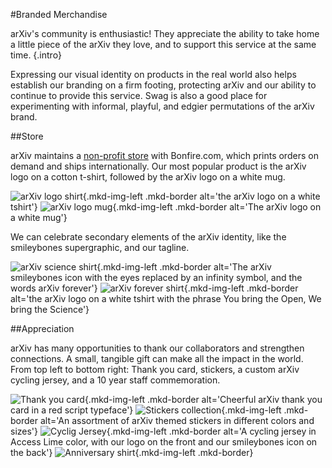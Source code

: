 #Branded Merchandise

arXiv's community is enthusiastic! They appreciate the ability to take home a little piece of the arXiv they love, and to support this service at the same time.
{.intro}

Expressing our visual identity on products in the real world also helps establish our branding on a firm footing, protecting arXiv and our ability to continue to provide this service. Swag is also a good place for experimenting with informal, playful, and edgier permutations of the arXiv brand.

##Store

arXiv maintains a [non-profit store](https://www.bonfire.com/store/arxiv-official/) with Bonfire.com, which prints orders on demand and ships internationally. Our most popular product is the arXiv logo on a cotton t-shirt, followed by the arXiv logo on a white mug.

![arXiv logo shirt](images/brand-swag-shirt-1.jpg){.mkd-img-left .mkd-border alt='the arXiv logo on a white tshirt'}
![arXiv logo mug](images/brand-swag-mug.jpg){.mkd-img-left .mkd-border alt='The arXiv logo on a white mug'}

We can celebrate secondary elements of the arXiv identity, like the smileybones supergraphic, and our tagline.

![arXiv science shirt](images/brand-swag-shirt-2.jpg){.mkd-img-left .mkd-border alt='The arXiv smileybones icon with the eyes replaced by an infinity symbol, and the words arXiv forever'}
![arXiv forever shirt](images/brand-swag-shirt-3.jpg){.mkd-img-left .mkd-border alt='the arXiv logo on a white tshirt with the phrase You bring the Open, We bring the Science'}

##Appreciation

arXiv has many opportunities to thank our collaborators and strengthen connections. A small, tangible gift can make all the impact in the world. From top left to bottom right: Thank you card, stickers, a custom arXiv cycling jersey, and a 10 year staff commemoration.

![Thank you card](images/brand-swag-card.jpg){.mkd-img-left .mkd-border alt='Cheerful arXiv thank you card in a red script typeface'}
![Stickers collection](images/brand-swag-stickers.jpg){.mkd-img-left .mkd-border alt='An assortment of arXiv themed stickers in different colors and sizes'}
![Cyclig Jersey](images/brand-swag-shirt-5.jpg){.mkd-img-left .mkd-border alt='A cycling jersey in Access Lime color, with our logo on the front and our smileybones icon on the back'}
![Anniversary shirt](images/brand-swag-shirt-4.jpg){.mkd-img-left .mkd-border}
